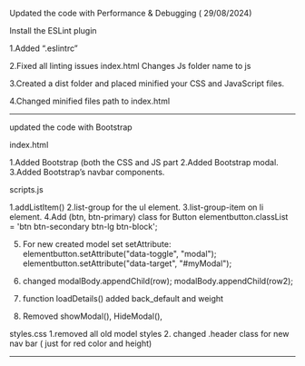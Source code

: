 Updated the code with  Performance & Debugging (
29/08/2024)


Install the ESLint plugin 

1.Added “.eslintrc”

2.Fixed all linting issues index.html 
  Changes Js folder name to js 

3.Created a dist folder and placed minified your CSS and JavaScript files.

4.Changed minified files path to index.html

---------------------------------


updated the code with Bootstrap

index.html

1.Added Bootstrap (both the CSS and JS part
2.Added Bootstrap modal.
3.Added Bootstrap’s navbar components.

scripts.js

1.addListItem()
2.list-group for the ul element.
3.list-group-item on li element.
4.Add (btn, btn-primary) class for  Button 
elementbutton.classList = 'btn btn-secondary btn-lg btn-block';

5. For new created model set setAttribute:  
    elementbutton.setAttribute("data-toggle", "modal");
    elementbutton.setAttribute("data-target", "#myModal");

6. changed   modalBody.appendChild(row);
  modalBody.appendChild(row2);

7. function  loadDetails()
added back_default and weight 

8. Removed showModal(), HideModal(),

styles.css
1.removed all old model styles 
2. changed .header class for new nav bar ( just for red color and height)

---------------------------------------